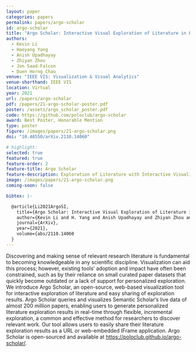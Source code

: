 ```yaml
---
layout: paper
categories: papers
permalink: papers/argo-scholar
id: argo-scholar
title: "Argo Scholar: Interactive Visual Exploration of Literature in Browsers"
authors: 
  - Kevin Li
  - Haoyang Yang
  - Anish Upadhayay
  - Zhiyan Zhou
  - Jon Saad-Falcon
  - Duen Horng Chau
venue: "IEEE VIS: Visualization & Visual Analytics"
venue-shorthand: IEEE VIS
location: Virtual
year: 2021
url: /papers/argo-scholar
pdf: /papers/21-argo-scholar-poster.pdf
poster: /assets/argo_scholar_poster.pdf
code: https://github.com/poloclub/argo-scholar
award: Best Poster, Honorable Mention
type: poster
figure: /images/papers/21-argo-scholar.png
doi: "10.48550/arXiv.2110.14060"

# highlight:
selected: true
featured: true
feature-order: 2
feature-title: Argo Scholar
feature-description: Exploration of Literature with Interactive Visualization
image: /images/papers/21-argo-scholar.png
coming-soon: false

bibtex: |-

  @article{Li2021ArgoSI,
    title={Argo Scholar: Interactive Visual Exploration of Literature in Browsers},
    author={Kevin Li and H. Yang and Anish Upadhayay and Zhiyan Zhou and Jon Saad-Falcon and Duen Horng Chau},
    journal={ArXiv},
    year={2021},
    volume={abs/2110.14060
  }
---
```


Discovering and making sense of relevant research literature is fundamental to becoming knowledgeable in any scientific discipline. Visualization can aid this process; however, existing tools’ adoption and impact have often been constrained, such as by their reliance on small curated paper datasets that quickly become outdated or a lack of support for personalized exploration. We introduce Argo Scholar, an open-source, web-based visualization tool for interactive exploration of literature and easy sharing of exploration results. Argo Scholar queries and visualizes Semantic Scholar’s live data of almost 200 million papers, enabling users to generate personalized literature exploration results in real-time through flexible, incremental exploration, a common and effective method for researchers to discover relevant work. Our tool allows users to easily share their literature exploration results as a URL or web-embedded IFrame application. Argo Scholar is open-sourced and available at https://poloclub.github.io/argo-scholar/.
